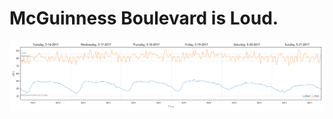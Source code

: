 ---
---

# McGuinness Boulevard is Loud.

[![May 16 - May 21, 2017](images/all-together.png)](images/all-together.png)
